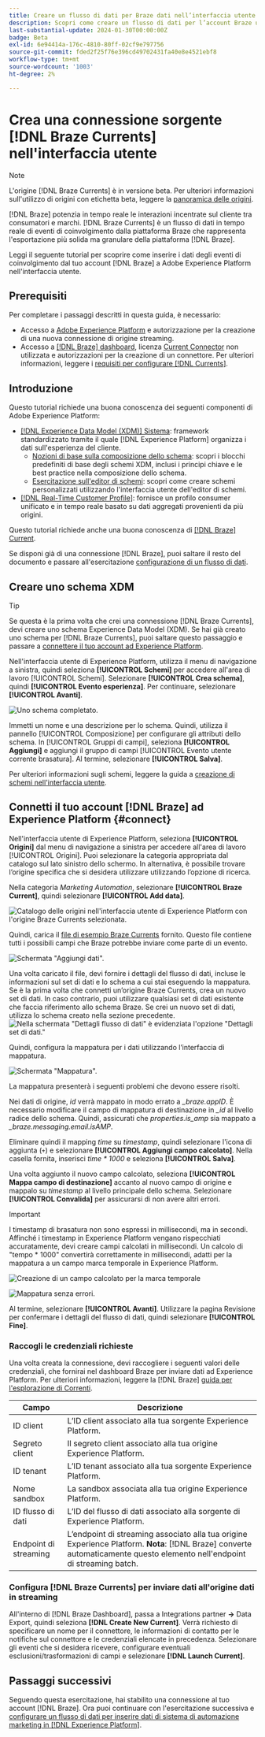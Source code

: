 ```yaml
---
title: Creare un flusso di dati per Braze dati nell’interfaccia utente
description: Scopri come creare un flusso di dati per l’account Braze utilizzando l’interfaccia utente di Adobe Experience Platform.
last-substantial-update: 2024-01-30T00:00:00Z
badge: Beta
exl-id: 6e94414a-176c-4810-80ff-02cf9e797756
source-git-commit: fded2f25f76e396cd49702431fa40e8e4521ebf8
workflow-type: tm+mt
source-wordcount: '1003'
ht-degree: 2%

---
```


# Crea una connessione sorgente [!DNL Braze Currents] nell&#39;interfaccia utente

>[!NOTE]
>
>L&#39;origine [!DNL Braze Currents] è in versione beta. Per ulteriori informazioni sull&#39;utilizzo di origini con etichetta beta, leggere la [panoramica delle origini](../../../../home.md#terms-and-conditions).

[!DNL Braze] potenzia in tempo reale le interazioni incentrate sul cliente tra consumatori e marchi. [!DNL Braze Currents] è un flusso di dati in tempo reale di eventi di coinvolgimento dalla piattaforma Braze che rappresenta l&#39;esportazione più solida ma granulare della piattaforma [!DNL Braze].

Leggi il seguente tutorial per scoprire come inserire i dati degli eventi di coinvolgimento dal tuo account [!DNL Braze] a Adobe Experience Platform nell&#39;interfaccia utente.

## Prerequisiti

Per completare i passaggi descritti in questa guida, è necessario:

* Accesso a [Adobe Experience Platform](https://platform.adobe.com) e autorizzazione per la creazione di una nuova connessione di origine streaming.
* Accesso a [[!DNL Braze] dashboard](https://dashboard.braze.com/sign_in), licenza [Current Connector](https://www.braze.com/docs/user_guide/data_and_analytics/braze_currents) non utilizzata e autorizzazioni per la creazione di un connettore. Per ulteriori informazioni, leggere i [requisiti per configurare [!DNL Currents]](https://www.braze.com/docs/user_guide/data_and_analytics/braze_currents/setting_up_currents/#requirements).

## Introduzione

Questo tutorial richiede una buona conoscenza dei seguenti componenti di Adobe Experience Platform:

* [[!DNL Experience Data Model (XDM)] Sistema](../../../../../xdm/home.md): framework standardizzato tramite il quale [!DNL Experience Platform] organizza i dati sull&#39;esperienza del cliente.
   * [Nozioni di base sulla composizione dello schema](../../../../../xdm/schema/composition.md): scopri i blocchi predefiniti di base degli schemi XDM, inclusi i principi chiave e le best practice nella composizione dello schema.
   * [Esercitazione sull&#39;editor di schemi](../../../../../xdm/tutorials/create-schema-ui.md): scopri come creare schemi personalizzati utilizzando l&#39;interfaccia utente dell&#39;editor di schemi.
* [[!DNL Real-Time Customer Profile]](../../../../../profile/home.md): fornisce un profilo consumer unificato e in tempo reale basato su dati aggregati provenienti da più origini.

Questo tutorial richiede anche una buona conoscenza di [[!DNL Braze] Current](https://www.braze.com/docs/user_guide/data_and_analytics/braze_currents).

Se disponi già di una connessione [!DNL Braze], puoi saltare il resto del documento e passare all&#39;esercitazione [configurazione di un flusso di dati](../../dataflow/marketing-automation.md).

## Creare uno schema XDM

>[!TIP]
>
>Se questa è la prima volta che crei una connessione [!DNL Braze Currents], devi creare uno schema Experience Data Model (XDM). Se hai già creato uno schema per [!DNL Braze Currents], puoi saltare questo passaggio e passare a [connettere il tuo account ad Experience Platform](#connect).

Nell&#39;interfaccia utente di Experience Platform, utilizza il menu di navigazione a sinistra, quindi seleziona **[!UICONTROL Schemi]** per accedere all&#39;area di lavoro [!UICONTROL Schemi]. Selezionare **[!UICONTROL Crea schema]**, quindi **[!UICONTROL Evento esperienza]**. Per continuare, selezionare **[!UICONTROL Avanti]**.

![Uno schema completato.](../../../../images/tutorials/create/braze/schema.png)

Immetti un nome e una descrizione per lo schema. Quindi, utilizza il pannello [!UICONTROL Composizione] per configurare gli attributi dello schema. In [!UICONTROL Gruppi di campi], seleziona **[!UICONTROL Aggiungi]** e aggiungi il gruppo di campi [!UICONTROL Evento utente corrente brasatura]. Al termine, selezionare **[!UICONTROL Salva]**.

Per ulteriori informazioni sugli schemi, leggere la guida a [creazione di schemi nell&#39;interfaccia utente](../../../../../xdm/tutorials/create-schema-ui.md).

## Connetti il tuo account [!DNL Braze] ad Experience Platform {#connect}

Nell&#39;interfaccia utente di Experience Platform, seleziona **[!UICONTROL Origini]** dal menu di navigazione a sinistra per accedere all&#39;area di lavoro [!UICONTROL Origini]. Puoi selezionare la categoria appropriata dal catalogo sul lato sinistro dello schermo. In alternativa, è possibile trovare l’origine specifica che si desidera utilizzare utilizzando l’opzione di ricerca.

Nella categoria *Marketing Automation*, selezionare **[!UICONTROL Braze Current]**, quindi selezionare **[!UICONTROL Add data]**.

![Catalogo delle origini nell&#39;interfaccia utente di Experience Platform con l&#39;origine Braze Currents selezionata.](../../../../images/tutorials/create/braze/catalog.png)

Quindi, carica il [file di esempio Braze Currents](https://github.com/Appboy/currents-examples/blob/master/sample-data/Adobe/adobe_examples.json) fornito. Questo file contiene tutti i possibili campi che Braze potrebbe inviare come parte di un evento.

![Schermata &quot;Aggiungi dati&quot;.](../../../../images/tutorials/create/braze/select-data.png)

Una volta caricato il file, devi fornire i dettagli del flusso di dati, incluse le informazioni sul set di dati e lo schema a cui stai eseguendo la mappatura.  Se è la prima volta che connetti un’origine Braze Currents, crea un nuovo set di dati.  In caso contrario, puoi utilizzare qualsiasi set di dati esistente che faccia riferimento allo schema Braze.  Se crei un nuovo set di dati, utilizza lo schema creato nella sezione precedente.
![Nella schermata &quot;Dettagli flusso di dati&quot; è evidenziata l&#39;opzione &quot;Dettagli set di dati.&quot;](../../../../images/tutorials/create/braze/dataflow-detail.png)

Quindi, configura la mappatura per i dati utilizzando l’interfaccia di mappatura.

![Schermata &quot;Mappatura&quot;.](../../../../images/tutorials/create/braze/mapping_errors.png)

La mappatura presenterà i seguenti problemi che devono essere risolti.

Nei dati di origine, *id* verrà mappato in modo errato a *_braze.appID*. È necessario modificare il campo di mappatura di destinazione in *_id* al livello radice dello schema. Quindi, assicurati che *properties.is_amp* sia mappato a *_braze.messaging.email.isAMP*.

Eliminare quindi il mapping *time* su *timestamp*, quindi selezionare l&#39;icona di aggiunta (`+`) e selezionare **[!UICONTROL Aggiungi campo calcolato]**. Nella casella fornita, inserisci *time \* 1000* e seleziona **[!UICONTROL Salva]**.

Una volta aggiunto il nuovo campo calcolato, seleziona **[!UICONTROL Mappa campo di destinazione]** accanto al nuovo campo di origine e mappalo su *timestamp* al livello principale dello schema. Selezionare **[!UICONTROL Convalida]** per assicurarsi di non avere altri errori.

>[!IMPORTANT]
>
>I timestamp di brasatura non sono espressi in millisecondi, ma in secondi. Affinché i timestamp in Experience Platform vengano rispecchiati accuratamente, devi creare campi calcolati in millisecondi. Un calcolo di &quot;tempo * 1000&quot; convertirà correttamente in millisecondi, adatti per la mappatura a un campo marca temporale in Experience Platform.
>
>![Creazione di un campo calcolato per la marca temporale ](../../../../images/tutorials/create/braze/create-calculated-field.png)

![Mappatura senza errori.](../../../../images/tutorials/create/braze/completed_mapping.png)

Al termine, selezionare **[!UICONTROL Avanti]**. Utilizzare la pagina Revisione per confermare i dettagli del flusso di dati, quindi selezionare **[!UICONTROL Fine]**.

### Raccogli le credenziali richieste

Una volta creata la connessione, devi raccogliere i seguenti valori delle credenziali, che fornirai nel dashboard Braze per inviare dati ad Experience Platform. Per ulteriori informazioni, leggere la [!DNL Braze] [guida per l&#39;esplorazione di Correnti](https://www.braze.com/docs/user_guide/data_and_analytics/braze_currents/setting_up_currents/#step-2-navigate-to-currents).

| Campo | Descrizione |
| --- | --- |
| ID client | L’ID client associato alla tua sorgente Experience Platform. |
| Segreto client | Il segreto client associato alla tua origine Experience Platform. |
| ID tenant | L’ID tenant associato alla tua sorgente Experience Platform. |
| Nome sandbox | La sandbox associata alla tua origine Experience Platform. |
| ID flusso di dati | L’ID del flusso di dati associato alla sorgente di Experience Platform. |
| Endpoint di streaming | L’endpoint di streaming associato alla tua origine Experience Platform. **Nota**: [!DNL Braze] converte automaticamente questo elemento nell&#39;endpoint di streaming batch. |

### Configura [!DNL Braze Currents] per inviare dati all&#39;origine dati in streaming

All&#39;interno di [!DNL Braze Dashboard], passa a Integrations partner **->** Data Export, quindi seleziona **[!DNL Create New Current]**. Verrà richiesto di specificare un nome per il connettore, le informazioni di contatto per le notifiche sul connettore e le credenziali elencate in precedenza. Selezionare gli eventi che si desidera ricevere, configurare eventuali esclusioni/trasformazioni di campi e selezionare **[!DNL Launch Current]**.

## Passaggi successivi

Seguendo questa esercitazione, hai stabilito una connessione al tuo account [!DNL Braze]. Ora puoi continuare con l&#39;esercitazione successiva e [configurare un flusso di dati per inserire dati di sistema di automazione marketing in [!DNL Experience Platform]](../../dataflow/marketing-automation.md).
